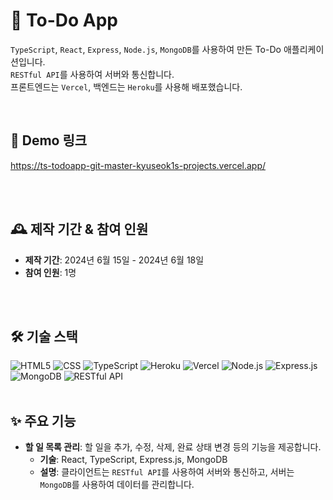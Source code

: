 # 📝 To-Do App

`TypeScript`, `React`, `Express`, `Node.js`, `MongoDB`를 사용하여 만든 To-Do 애플리케이션입니다.  
`RESTful API`를 사용하여 서버와 통신합니다. <br>
프론트엔드는 `Vercel`, 백엔드는 `Heroku`를 사용해 배포했습니다.

<br>

## 🚀 Demo 링크
https://ts-todoapp-git-master-kyuseok1s-projects.vercel.app/

<br>
<br>

## 🕰️ 제작 기간 & 참여 인원
- **제작 기간**: 2024년 6월 15일 - 2024년 6월 18일
- **참여 인원**: 1명

<br>
<br>

## 🛠️ 기술 스택

![HTML5](https://img.shields.io/badge/HTML5-E34F26?style=for-the-badge&logo=html5&logoColor=white)
![CSS](https://img.shields.io/badge/CSS-1572B6?style=for-the-badge&logo=css3&logoColor=white)
![TypeScript](https://img.shields.io/badge/TypeScript-3178C6?style=for-the-badge&logo=typescript&logoColor=white)
![Heroku](https://img.shields.io/badge/Heroku-430098?style=for-the-badge&logo=heroku&logoColor=white)
![Vercel](https://img.shields.io/badge/Vercel-000000?style=for-the-badge&logo=vercel&logoColor=white)
![Node.js](https://img.shields.io/badge/node.js-339933?style=for-the-badge&logo=Node.js&logoColor=white)
![Express.js](https://img.shields.io/badge/express.js-000000?style=for-the-badge&logo=express&logoColor=white)
![MongoDB](https://img.shields.io/badge/MongoDB-47A248?style=for-the-badge&logo=mongodb&logoColor=white)
![RESTful API](https://img.shields.io/badge/RESTful%20API-02569B?style=for-the-badge&logo=api&logoColor=white)
<br>
<br>

## ✨ 주요 기능
- **할 일 목록 관리**: 할 일을 추가, 수정, 삭제, 완료 상태 변경 등의 기능을 제공합니다.
  - **기술**: React, TypeScript, Express.js, MongoDB
  - **설명**: 클라이언트는 `RESTful API`를 사용하여 서버와 통신하고, 서버는 `MongoDB`를 사용하여 데이터를 관리합니다.
<br>
<br>
